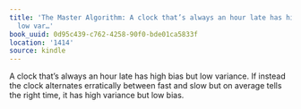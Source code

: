 ```yaml
---
title: 'The Master Algorithm: A clock that’s always an hour late has high bias but
  low var…'
book_uuid: 0d95c439-c762-4258-90f0-bde01ca5833f
location: '1414'
source: kindle
---
```


A clock that’s always an hour late has high bias but low variance. If instead the clock alternates erratically between fast and slow but on average tells the right time, it has high variance but low bias.